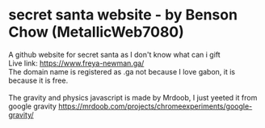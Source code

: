 # secret santa website - by Benson Chow (MetallicWeb7080)
A github website for secret santa as I don't know what can i gift<br>
Live link: https://www.freya-newman.ga/ <br>
The domain name is registered as .ga not because I love gabon, it is because it is free. <br><br>
The gravity and physics javascript is made by Mrdoob, I just yeeted it from google gravity
https://mrdoob.com/projects/chromeexperiments/google-gravity/
